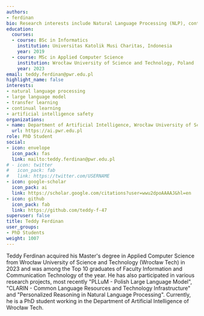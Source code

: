 ```yaml
---
authors:
- ferdinan
bio: Research interests include Natural Language Processing (NLP), continual learning, and AI Safety.
education:
  courses:
  - course: BSc in Informatics
    institution: Universitas Katolik Musi Charitas, Indonesia
    year: 2019
  - course: MSc in Applied Computer Science
    institution: Wrocław University of Science and Technology, Poland
    year: 2023
email: teddy.ferdinan@pwr.edu.pl
highlight_name: false
interests:
- natural language processing
- large language model
- transfer learning
- continual learning
- artificial intelligence safety
organizations:
- name: Department of Artificial Intelligence, Wrocław University of Science and Technology
  url: https://ai.pwr.edu.pl
role: PhD Student
social:
- icon: envelope
  icon_pack: fas
  link: mailto:teddy.ferdinan@pwr.edu.pl
# - icon: twitter
#   icon_pack: fab
#   link: https://twitter.com/USERNAME
- icon: google-scholar
  icon_pack: ai
  link: https://scholar.google.com/citations?user=wwu2dpoAAAAJ&hl=en
- icon: github
  icon_pack: fab
  link: https://github.com/teddy-f-47
superuser: false
title: Teddy Ferdinan
user_groups:
- PhD Students
weight: 1007
---
```

Teddy Ferdinan acquired his Master's degree in Applied Computer Science from Wrocław University of Science and Technology (Wrocław Tech) in 2023 and was among the Top 10 graduates of Faculty Information and Communication Technology of the year. He has also participated in various research projects, most recently "PLLuM - Polish Large Language Model", "CLARIN - Common Language Resources and Technology Infrastructure" and "Personalized Reasoning in Natural Language Processing". Currently, he is a PhD student working in the Department of Artificial Intelligence of Wrocław Tech.

